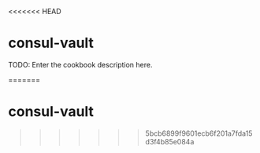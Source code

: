 <<<<<<< HEAD
# consul-vault

TODO: Enter the cookbook description here.

=======
# consul-vault
>>>>>>> 5bcb6899f9601ecb6f201a7fda15d3f4b85e084a
